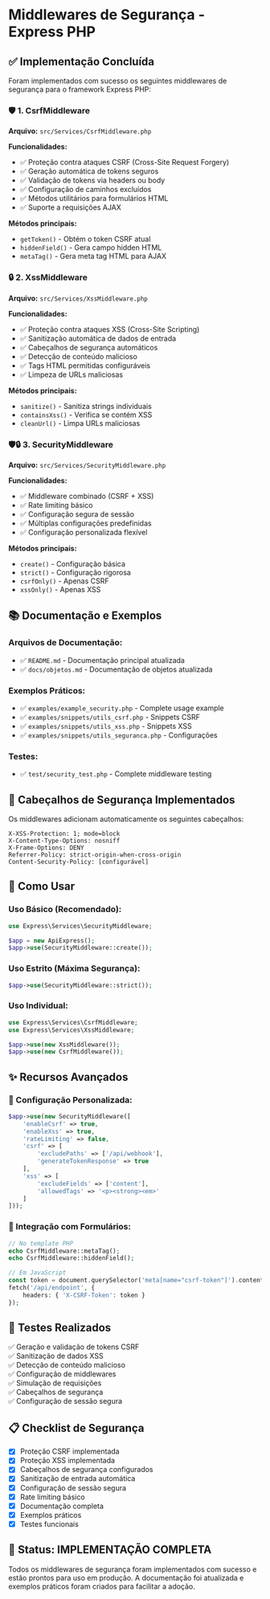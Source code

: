 # Middlewares de Segurança - Express PHP

## ✅ Implementação Concluída

Foram implementados com sucesso os seguintes middlewares de segurança para o framework Express PHP:

### 🛡️ 1. CsrfMiddleware
**Arquivo:** `src/Services/CsrfMiddleware.php`

**Funcionalidades:**
- ✅ Proteção contra ataques CSRF (Cross-Site Request Forgery)
- ✅ Geração automática de tokens seguros
- ✅ Validação de tokens via headers ou body
- ✅ Configuração de caminhos excluídos
- ✅ Métodos utilitários para formulários HTML
- ✅ Suporte a requisições AJAX

**Métodos principais:**
- `getToken()` - Obtém o token CSRF atual
- `hiddenField()` - Gera campo hidden HTML
- `metaTag()` - Gera meta tag HTML para AJAX

### 🔒 2. XssMiddleware  
**Arquivo:** `src/Services/XssMiddleware.php`

**Funcionalidades:**
- ✅ Proteção contra ataques XSS (Cross-Site Scripting)
- ✅ Sanitização automática de dados de entrada
- ✅ Cabeçalhos de segurança automáticos
- ✅ Detecção de conteúdo malicioso
- ✅ Tags HTML permitidas configuráveis
- ✅ Limpeza de URLs maliciosas

**Métodos principais:**
- `sanitize()` - Sanitiza strings individuais
- `containsXss()` - Verifica se contém XSS
- `cleanUrl()` - Limpa URLs maliciosas

### 🛡️🔒 3. SecurityMiddleware
**Arquivo:** `src/Services/SecurityMiddleware.php`

**Funcionalidades:**
- ✅ Middleware combinado (CSRF + XSS)
- ✅ Rate limiting básico
- ✅ Configuração segura de sessão
- ✅ Múltiplas configurações predefinidas
- ✅ Configuração personalizada flexível

**Métodos principais:**
- `create()` - Configuração básica
- `strict()` - Configuração rigorosa
- `csrfOnly()` - Apenas CSRF
- `xssOnly()` - Apenas XSS

## 📚 Documentação e Exemplos

### Arquivos de Documentação:
- ✅ `README.md` - Documentação principal atualizada
- ✅ `docs/objetos.md` - Documentação de objetos atualizada

### Exemplos Práticos:
- ✅ `examples/example_security.php` - Complete usage example
- ✅ `examples/snippets/utils_csrf.php` - Snippets CSRF
- ✅ `examples/snippets/utils_xss.php` - Snippets XSS  
- ✅ `examples/snippets/utils_seguranca.php` - Configurações

### Testes:
- ✅ `test/security_test.php` - Complete middleware testing

## 🔧 Cabeçalhos de Segurança Implementados

Os middlewares adicionam automaticamente os seguintes cabeçalhos:

```
X-XSS-Protection: 1; mode=block
X-Content-Type-Options: nosniff
X-Frame-Options: DENY
Referrer-Policy: strict-origin-when-cross-origin
Content-Security-Policy: [configurável]
```

## 🚀 Como Usar

### Uso Básico (Recomendado):
```php
use Express\Services\SecurityMiddleware;

$app = new ApiExpress();
$app->use(SecurityMiddleware::create());
```

### Uso Estrito (Máxima Segurança):
```php
$app->use(SecurityMiddleware::strict());
```

### Uso Individual:
```php
use Express\Services\CsrfMiddleware;
use Express\Services\XssMiddleware;

$app->use(new XssMiddleware());
$app->use(new CsrfMiddleware());
```

## ✨ Recursos Avançados

### 🎯 Configuração Personalizada:
```php
$app->use(new SecurityMiddleware([
    'enableCsrf' => true,
    'enableXss' => true,
    'rateLimiting' => false,
    'csrf' => [
        'excludePaths' => ['/api/webhook'],
        'generateTokenResponse' => true
    ],
    'xss' => [
        'excludeFields' => ['content'],
        'allowedTags' => '<p><strong><em>'
    ]
]));
```

### 🔄 Integração com Formulários:
```php
// No template PHP
echo CsrfMiddleware::metaTag();
echo CsrfMiddleware::hiddenField();

// Em JavaScript
const token = document.querySelector('meta[name="csrf-token"]').content;
fetch('/api/endpoint', {
    headers: { 'X-CSRF-Token': token }
});
```

## 🧪 Testes Realizados

✅ Geração e validação de tokens CSRF  
✅ Sanitização de dados XSS  
✅ Detecção de conteúdo malicioso  
✅ Configuração de middlewares  
✅ Simulação de requisições  
✅ Cabeçalhos de segurança  
✅ Configuração de sessão segura  

## 📋 Checklist de Segurança

- [x] Proteção CSRF implementada
- [x] Proteção XSS implementada  
- [x] Cabeçalhos de segurança configurados
- [x] Sanitização de entrada automática
- [x] Configuração de sessão segura
- [x] Rate limiting básico
- [x] Documentação completa
- [x] Exemplos práticos
- [x] Testes funcionais

## 🎉 Status: IMPLEMENTAÇÃO COMPLETA

Todos os middlewares de segurança foram implementados com sucesso e estão prontos para uso em produção. A documentação foi atualizada e exemplos práticos foram criados para facilitar a adoção.
